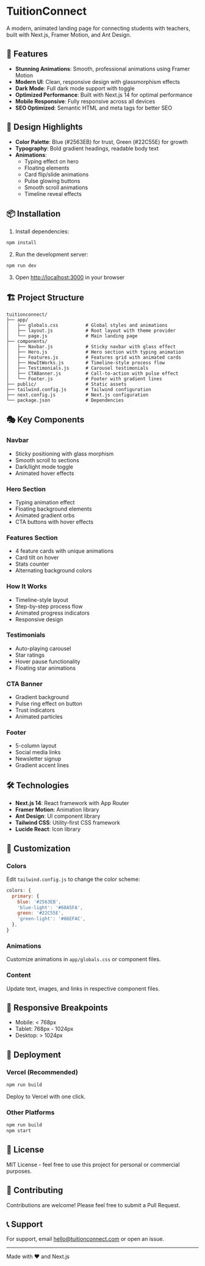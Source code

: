 # TuitionConnect

A modern, animated landing page for connecting students with teachers, built with Next.js, Framer Motion, and Ant Design.

## 🚀 Features

- **Stunning Animations**: Smooth, professional animations using Framer Motion
- **Modern UI**: Clean, responsive design with glassmorphism effects
- **Dark Mode**: Full dark mode support with toggle
- **Optimized Performance**: Built with Next.js 14 for optimal performance
- **Mobile Responsive**: Fully responsive across all devices
- **SEO Optimized**: Semantic HTML and meta tags for better SEO

## 🎨 Design Highlights

- **Color Palette**: Blue (#2563EB) for trust, Green (#22C55E) for growth
- **Typography**: Bold gradient headings, readable body text
- **Animations**: 
  - Typing effect on hero
  - Floating elements
  - Card flip/slide animations
  - Pulse glowing buttons
  - Smooth scroll animations
  - Timeline reveal effects

## 📦 Installation

1. Install dependencies:
```bash
npm install
```

2. Run the development server:
```bash
npm run dev
```

3. Open [http://localhost:3000](http://localhost:3000) in your browser

## 🏗️ Project Structure

```
tuitionconnect/
├── app/
│   ├── globals.css          # Global styles and animations
│   ├── layout.js            # Root layout with theme provider
│   └── page.js              # Main landing page
├── components/
│   ├── Navbar.js            # Sticky navbar with glass effect
│   ├── Hero.js              # Hero section with typing animation
│   ├── Features.js          # Features grid with animated cards
│   ├── HowItWorks.js        # Timeline-style process flow
│   ├── Testimonials.js      # Carousel testimonials
│   ├── CTABanner.js         # Call-to-action with pulse effect
│   └── Footer.js            # Footer with gradient lines
├── public/                  # Static assets
├── tailwind.config.js       # Tailwind configuration
├── next.config.js           # Next.js configuration
└── package.json             # Dependencies
```

## 🎭 Key Components

### Navbar
- Sticky positioning with glass morphism
- Smooth scroll to sections
- Dark/light mode toggle
- Animated hover effects

### Hero Section
- Typing animation effect
- Floating background elements
- Animated gradient orbs
- CTA buttons with hover effects

### Features Section
- 4 feature cards with unique animations
- Card tilt on hover
- Stats counter
- Alternating background colors

### How It Works
- Timeline-style layout
- Step-by-step process flow
- Animated progress indicators
- Responsive design

### Testimonials
- Auto-playing carousel
- Star ratings
- Hover pause functionality
- Floating star animations

### CTA Banner
- Gradient background
- Pulse ring effect on button
- Trust indicators
- Animated particles

### Footer
- 5-column layout
- Social media links
- Newsletter signup
- Gradient accent lines

## 🛠️ Technologies

- **Next.js 14**: React framework with App Router
- **Framer Motion**: Animation library
- **Ant Design**: UI component library
- **Tailwind CSS**: Utility-first CSS framework
- **Lucide React**: Icon library

## 🎨 Customization

### Colors
Edit `tailwind.config.js` to change the color scheme:
```js
colors: {
  primary: {
    blue: '#2563EB',
    'blue-light': '#60A5FA',
    green: '#22C55E',
    'green-light': '#86EFAC',
  },
}
```

### Animations
Customize animations in `app/globals.css` or component files.

### Content
Update text, images, and links in respective component files.

## 📱 Responsive Breakpoints

- Mobile: < 768px
- Tablet: 768px - 1024px
- Desktop: > 1024px

## 🚀 Deployment

### Vercel (Recommended)
```bash
npm run build
```
Deploy to Vercel with one click.

### Other Platforms
```bash
npm run build
npm start
```

## 📄 License

MIT License - feel free to use this project for personal or commercial purposes.

## 🤝 Contributing

Contributions are welcome! Please feel free to submit a Pull Request.

## 📞 Support

For support, email hello@tuitionconnect.com or open an issue.

---

Made with ❤️ and Next.js
